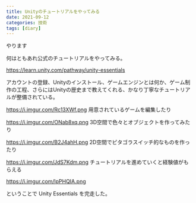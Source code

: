 ```yaml
---
title: Unityのチュートリアルをやってみる
date: 2021-09-12
categories: 技術
tags: [diary]
---
```


やります

何はともあれ公式のチュートリアルをやってみる。

https://learn.unity.com/pathway/unity-essentials

アカウントの登録、Unityのインストール、ゲームエンジンとは何か、ゲーム制作の工程、さらにはUnityの歴史まで教えてくれる、かなり丁寧なチュートリアルが整備されている。

https://i.imgur.com/Rc13XWf.png
用意されているゲームを編集したり

https://i.imgur.com/ONab8xq.png
3D空間で色々とオブジェクトを作ってみたり

https://i.imgur.com/B2J4ahH.png
2D空間でピタゴラスイッチ的なものを作ったり

https://i.imgur.com/JdS7Kdm.png
チュートリアルを進めていくと経験値がもらえる

https://i.imgur.com/lpPHQIA.png

ということで Unity Essentials を完走した。

